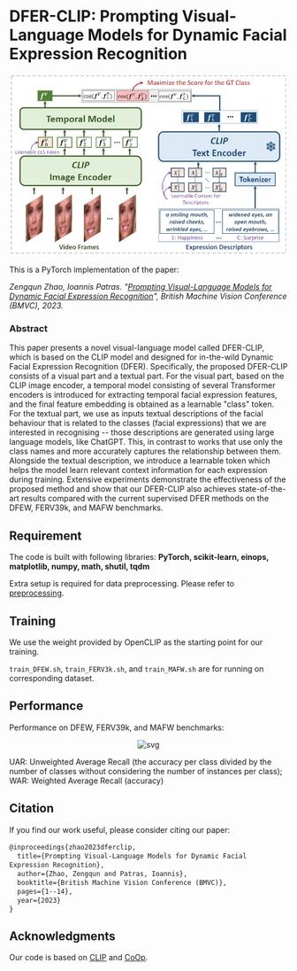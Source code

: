 # DFER-CLIP: Prompting Visual-Language Models for Dynamic Facial Expression Recognition

<p align="center">
    <img src="./img/overview.png" alt="svg" width="600"/>
</p>

This is a PyTorch implementation of the paper:

*Zengqun Zhao, Ioannis Patras. "[Prompting Visual-Language Models for Dynamic Facial Expression Recognition](https://arxiv.org/abs/2308.13382)", British Machine Vision Conference (BMVC), 2023.*

### Abstract
This paper presents a novel visual-language model called DFER-CLIP, which is based on the CLIP model and designed for in-the-wild Dynamic Facial Expression Recognition (DFER). Specifically, the proposed DFER-CLIP consists of a visual part and a textual part. For the visual part, based on the CLIP image encoder, a temporal model consisting of several Transformer encoders is introduced for extracting temporal facial expression features, and the final feature embedding is obtained as a learnable "class" token. For the textual part, we use as inputs textual descriptions of the facial behaviour that is related to the classes (facial expressions) that we are interested in recognising -- those descriptions are generated using large language models, like ChatGPT. This, in contrast to works that use only the class names and more accurately captures the relationship between them. Alongside the textual description, we introduce a learnable token which helps the model learn relevant context information for each expression during training. Extensive experiments demonstrate the effectiveness of the proposed method and show that our DFER-CLIP also achieves state-of-the-art results compared with the current supervised DFER methods on the DFEW, FERV39k, and MAFW benchmarks.

## Requirement
The code is built with following libraries: **PyTorch, scikit-learn, einops, matplotlib, numpy, math, shutil, tqdm**

Extra setup is required for data preprocessing. Please refer to [preprocessing](./annotation/preprocessing.py).

## Training
We use the weight provided by OpenCLIP as the starting point for our training.

``` train_DFEW.sh ```, ``` train_FERV3k.sh ```, and ``` train_MAFW.sh ``` are for running on corresponding dataset. 

## Performance
Performance on DFEW, FERV39k, and MAFW benchmarks:

<p align="center">
    <img src="./img/performance.png" alt="svg" width="600"/>
</p>

UAR: Unweighted Average Recall (the accuracy per class divided by the number of classes without considering the number of
instances per class); WAR: Weighted Average Recall (accuracy)

## Citation
If you find our work useful, please consider citing our paper:
```
@inproceedings{zhao2023dferclip,
  title={Prompting Visual-Language Models for Dynamic Facial Expression Recognition},
  author={Zhao, Zengqun and Patras, Ioannis},
  booktitle={British Machine Vision Conference (BMVC)},
  pages={1--14},
  year={2023}
}
```

## Acknowledgments
Our code is based on [CLIP](https://github.com/openai/CLIP) and [CoOp](https://github.com/KaiyangZhou/CoOp).
